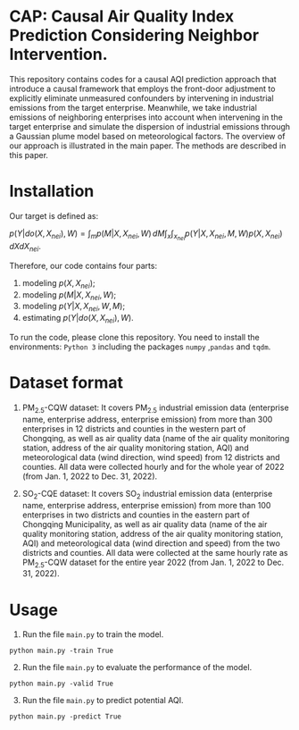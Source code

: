 # CAP: Causal Air Quality Index Prediction Considering Neighbor Intervention.
  This repository contains codes for a causal AQI prediction approach that introduce a causal framework that employs the front-door adjustment to explicitly eliminate unmeasured confounders by intervening in industrial emissions from the target enterprise. Meanwhile, we take industrial emissions of neighboring enterprises into account when intervening in the target enterprise and simulate the dispersion of industrial emissions through a Gaussian plume model based on meteorological factors. The overview of our approach is illustrated in the main paper. The methods are described in this paper.
# Installation
Our target is defined as:  

$p(Y|do(X,X_{nei}),W)=\int_{m}p(M|X,X_{nei},W)\,dM\int_{x}\int_{x_{nei}}p(Y|X,X_{nei},M,W)p(X,X_{nei})\,dXdX_{nei}.$  

Therefore, our code contains four parts:  

1. modeling $p(X,X_{nei})$;
2. modeling $p(M|X,X_{nei},W)$;
3. modeling $p(Y|X,X_{nei},W,M)$;
4. estimating $p(Y|do(X,X_{nei}),W)$.

To run the code, please clone this repository. You need to install the environments: `Python 3` including the packages `numpy` ,`pandas` and `tqdm`.
# Dataset format

1. PM<sub>2.5</sub>-CQW dataset: It covers PM<sub>2.5</sub> industrial emission data (enterprise name, enterprise address, enterprise emission) from more than 300 enterprises in 12 districts and counties in the western part of Chongqing, as well as air quality data (name of the air quality monitoring station, address of the air quality monitoring station, AQI) and meteorological data (wind direction, wind speed) from 12 districts and counties. All data were collected hourly and for the whole year of 2022 (from Jan. 1, 2022 to Dec. 31, 2022).

2. SO<sub>2</sub>-CQE dataset: It covers SO<sub>2</sub> industrial emission data (enterprise name, enterprise address, enterprise emission) from more than 100 enterprises in two districts and counties in the eastern part of Chongqing Municipality, as well as air quality data (name of the air quality monitoring station, address of the air quality monitoring station, AQI) and meteorological data (wind direction and speed) from the two districts and counties. All data were collected at the same hourly rate as PM<sub>2.5</sub>-CQW dataset for the entire year 2022 (from Jan. 1, 2022 to Dec. 31, 2022).

# Usage

1. Run the file `main.py` to train the model.
```
python main.py -train True
```

2. Run the file `main.py` to evaluate the performance of the model.
```
python main.py -valid True
```
3. Run the file `main.py` to predict potential AQI.
```
python main.py -predict True
```

